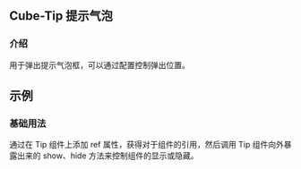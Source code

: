 ## Cube-Tip 提示气泡

<card>

### 介绍

用于弹出提示气泡框，可以通过配置控制弹出位置。

</card>

## 示例

<card>

### 基础用法

通过在 Tip 组件上添加 ref 属性，获得对于组件的引用，然后调用 Tip 组件向外暴露出来的 show、hide 方法来控制组件的显示或隐藏。

<!-- @example: tip -->

</card>

